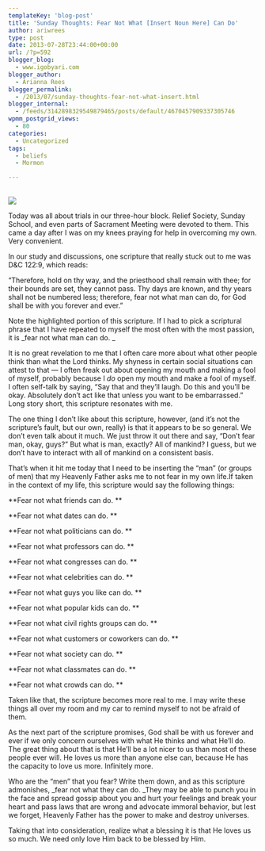 ```yaml
---
templateKey: 'blog-post'
title: 'Sunday Thoughts: Fear Not What [Insert Noun Here] Can Do'
author: ariwrees
type: post
date: 2013-07-28T23:44:00+00:00
url: /?p=592
blogger_blog:
  - www.igobyari.com
blogger_author:
  - Arianna Rees
blogger_permalink:
  - /2013/07/sunday-thoughts-fear-not-what-insert.html
blogger_internal:
  - /feeds/3142898329549879465/posts/default/4670457909337305746
wpmm_postgrid_views:
  - 80
categories:
  - Uncategorized
tags:
  - beliefs
  - Mormon

---
```

[  
![](http://www.igobyari.com/wp-content/uploads/2013/07/fearnot.jpg)](http://www.igobyari.com/wp-content/uploads/2013/07/fearnot-1.jpg)

Today was all about trials in our three-hour block. Relief Society, Sunday School, and even parts of Sacrament Meeting were devoted to them. This came a day after I was on my knees praying for help in overcoming my own. Very convenient. 

In our study and discussions, one scripture that really stuck out to me was D&C 122:9, which reads: 

“Therefore, hold on thy way, and the priesthood shall remain with thee; for their bounds are set, they cannot pass. Thy days are known, and thy years shall not be numbered less; therefore, fear not what man can do, for God shall be with you forever and ever.” 

Note the highlighted portion of this scripture. If I had to pick a scriptural phrase that I have repeated to myself the most often with the most passion, it is _fear not what man can do. _

It is no great revelation to me that I often care more about what other people think than what the Lord thinks. My shyness in certain social situations can attest to that — I often freak out about opening my mouth and making a fool of myself, probably because I _do_ open my mouth and make a fool of myself. I often  self-talk by saying, “Say that and they’ll laugh. Do this and you’ll be okay. Absolutely don’t act like that unless you want to be embarrassed.” Long story short, this scripture resonates with me. 

The one thing I don’t like about this scripture, however, (and it’s not the scripture’s fault, but our own, really) is that it appears to be so general. We don’t even talk about it much. We just throw it out there and say, “Don’t fear man, okay, guys?” But what is man, exactly? All of mankind? I guess, but we don’t have to interact with all of mankind on a consistent basis. 

That’s when it hit me today that I need to be inserting the “man” (or groups of men) that my Heavenly Father asks me to not fear in my own life.If taken in the context of my life, this scripture would say the following things: 

**Fear not what friends can do. **

**Fear not what dates can do. **

**Fear not what politicians can do. **

**Fear not what professors can do. **

**Fear not what congresses can do. **

**Fear not what celebrities can do. **

**Fear not what guys you like can do. **

**Fear not what popular kids can do. **

**Fear not what civil rights groups can do. **

**Fear not what customers or coworkers can do. **

**Fear not what society can do. **

**Fear not what classmates can do. **

**Fear not what crowds can do. **

Taken like that, the scripture becomes more real to me. I may write these things all over my room and my car to remind myself to not be afraid of them. 

As the next part of the scripture promises, God shall be with us forever and ever if we only concern ourselves with what He thinks and what He’ll do. The great thing about that is that He’ll be a lot nicer to us than most of these people ever will. He loves us more than anyone else can, because He has the capacity to love us more. Infinitely more. 

Who are the “men” that you fear? Write them down, and as this scripture admonishes, _fear not what they can do. _They may be able to punch you in the face and spread gossip about you and hurt your feelings and break your heart and pass laws that are wrong and advocate immoral behavior, but lest we forget, Heavenly Father has the power to make and destroy universes. 

Taking that into consideration, realize what a blessing it is that He loves us so much. We need only love Him back to be blessed by Him.